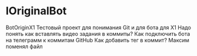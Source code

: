 # IOriginalBot
BotOriginX1
Тестовый проект для понимания Git и для бота для X1
Надо понять как вставлять видео задания в коммиты?
Как подключить бота на телеграмм к коммитам GitHub
Как добавить тег в коммит?
Максим поменял файл
